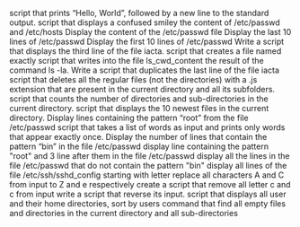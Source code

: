  script that prints “Hello, World”, followed by a new line to the standard output.
 script that displays a confused smiley 
 the content of /etc/passwd and /etc/hosts 
Display the content of the /etc/passwd file
Display the last 10 lines of /etc/passwd
Display the first 10 lines of /etc/passwd
Write a script that displays the third line of the file iacta.
script that creates a file named exactly
 script that writes into the file ls_cwd_content the result of the command ls -la.
Write a script that duplicates the last line of the file iacta
script that deletes all the regular files (not the directories) with a .js extension that are present in the current directory and all its subfolders.
script that counts the number of directories and sub-directories in the current directory.
script that displays the 10 newest files in the current directory.
Display lines containing the pattern “root” from the file /etc/passwd
script that takes a list of words as input and prints only words that appear exactly once.
Display the number of lines that contain the pattern “bin” in the file /etc/passwd
display line containing the pattern "root" and 3 line after them in the file /etc/passwd
display all the lines in the file /etc/passwd that do not contain the pattern "bin"
display all lines of the file /etc/ssh/sshd_config starting with letter
replace all characters A and C from input to Z and e respectively
create a script that remove all letter c and c from input
write a script that reverse its input.
script that displays all user and their home directories, sort by users
command that find all empty files and directories in the current directory and all sub-directories
